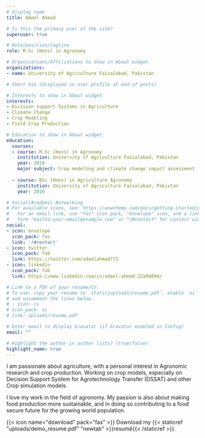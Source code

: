```yaml
---
# Display name
title: Adeel Ahmad

# Is this the primary user of the site?
superuser: true

# Role/position/tagline
role: M.Sc (Hons) in Agronomy

# Organizations/Affiliations to show in About widget
organizations:
- name: University of Agriculture Faisalabad, Pakistan

# Short bio (displayed in user profile at end of posts)

# Interests to show in About widget
interests:
- Dicision support Systems in Agriculture
- Climate Change
- Crop Modeling
- Field Crop Production

# Education to show in About widget
education:
  courses:
  - course: M.Sc (Hons) in Agronomy
    institution: University of Agriculture Faisalabad, Pakistan
    year: 2019
    major subject: Crop modeling and climate change impact assessment 
    
  - course: BSc (Hons) in Agriculture Agronomy
    institution: University of Agriculture Faisalabad, Pakistan
    year: 2016

# Social/Academic Networking
# For available icons, see: https://wowchemy.com/docs/getting-started/page-builder/#icons
#   For an email link, use "fas" icon pack, "envelope" icon, and a link in the
#   form "mailto:your-email@example.com" or "/#contact" for contact widget.
social:
- icon: envelope
  icon_pack: fas
  link: '/#contact'
- icon: twitter
  icon_pack: fab
  link: https://twitter.com/adeelahmad772
- icon: linkedin
  icon_pack: fab
  link: https://www.linkedin.com/in/adeel-ahmad-22a94094/

# Link to a PDF of your resume/CV.
# To use: copy your resume to `static/uploads/resume.pdf`, enable `ai` icons in `params.toml`, 
# and uncomment the lines below.
# - icon: cv
# icon_pack: ai
# link: uploads/resume.pdf

# Enter email to display Gravatar (if Gravatar enabled in Config)
email: ""

# Highlight the author in author lists? (true/false)
highlight_name: true
---
```


I am passionate about agriculture, with a personal interest in Agronomic research and crop production.
Working on crop models, especially on Decision Support System for Agrotechnology Transfer (DSSAT) and other Crop simulation models.

I love my work in the field of agronomy. My passion is also about making food production more sustainable, and in doing so contributing to a food secure future for the growing world population.

{{< icon name="download" pack="fas" >}} Download my {{< staticref "uploads/demo_resume.pdf" "newtab" >}}resumé{{< /staticref >}}.
